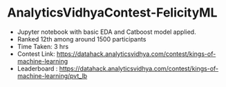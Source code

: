 # AnalyticsVidhyaContest-FelicityML

 * Jupyter notebook with basic EDA and Catboost model applied.
 * Ranked 12th among around 1500 participants
 * Time Taken: 3 hrs
 * Contest Link: https://datahack.analyticsvidhya.com/contest/kings-of-machine-learning
 * Leaderboard : https://datahack.analyticsvidhya.com/contest/kings-of-machine-learning/pvt_lb
